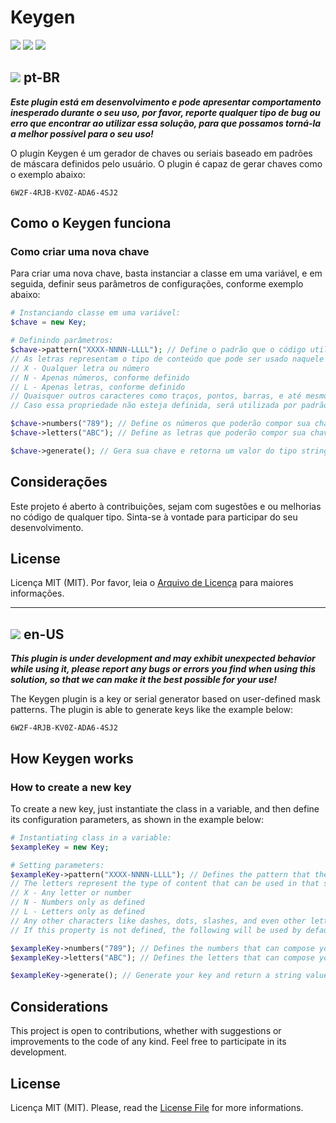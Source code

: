 # Keygen
<a target="_blank" href="https://packagist.org/packages/kaiopiola/keygen" ><img src="https://img.shields.io/packagist/dt/kaiopiola/keygen?color=%2300FFF" /></a>
<a target="_blank" href="https://packagist.org/packages/kaiopiola/keygen" ><img src="https://img.shields.io/packagist/v/kaiopiola/keygen?color=%23888888" /></a>
<a target="_blank" href="https://packagist.org/packages/kaiopiola/keygen" ><img src="https://img.shields.io/packagist/php-v/kaiopiola/keygen" /></a>

## <img src="https://raw.githubusercontent.com/yammadev/flag-icons/master/svg/BR.svg"> pt-BR
***Este plugin está em desenvolvimento e pode apresentar comportamento inesperado durante o seu uso, por favor, reporte qualquer tipo de bug ou erro que encontrar ao utilizar essa solução, para que possamos torná-la a melhor possível para o seu uso!***

O plugin Keygen é um gerador de chaves ou seriais baseado em padrões de máscara definidos pelo usuário.
O plugin é capaz de gerar chaves como o exemplo abaixo:

```6W2F-4RJB-KV0Z-ADA6-4SJ2```

## Como o Keygen funciona

### Como criar uma nova chave

Para criar uma nova chave, basta instanciar a classe em uma variável, e em seguida, definir seus parâmetros de configurações, conforme exemplo abaixo:

``` php
# Instanciando classe em uma variável:
$chave = new Key;

# Definindo parâmetros:
$chave->pattern("XXXX-NNNN-LLLL"); // Define o padrão que o código utilizará para definir sua nova chave. 
// As letras representam o tipo de conteúdo que pode ser usado naquele espaço, conforme a regra:
// X - Qualquer letra ou número
// N - Apenas números, conforme definido
// L - Apenas letras, conforme definido
// Quaisquer outros caracteres como traços, pontos, barras, e até mesmo outras letras e números, não serão substituídos.
// Caso essa propriedade não esteja definida, será utilizada por padrão a seguinte: XXXXX-XXXXX-XXXXX

$chave->numbers("789"); // Define os números que poderão compor sua chave, se não definido, irá utilizar por padrão "0123456789"
$chave->letters("ABC"); // Define as letras que poderão compor sua chave, se não definido, irá utilizar por padrão "ABCDEFGHIJKLMNOPQRSTUVWXYZ"

$chave->generate(); // Gera sua chave e retorna um valor do tipo string com o resultado
```

## Considerações

Este projeto é aberto à contribuições, sejam com sugestões e ou melhorias no código de qualquer tipo.
Sinta-se à vontade para participar do seu desenvolvimento.

## License
Licença MIT (MIT). Por favor, leia o [Arquivo de Licença](LICENSE) para maiores informações.

<hr>

## <img src="https://raw.githubusercontent.com/yammadev/flag-icons/master/svg/US.svg"> en-US
***This plugin is under development and may exhibit unexpected behavior while using it, please report any bugs or errors you find when using this solution, so that we can make it the best possible for your use!***

The Keygen plugin is a key or serial generator based on user-defined mask patterns.
The plugin is able to generate keys like the example below:

```6W2F-4RJB-KV0Z-ADA6-4SJ2```

## How Keygen works

### How to create a new key

To create a new key, just instantiate the class in a variable, and then define its configuration parameters, as shown in the example below:

``` php
# Instantiating class in a variable:
$exampleKey = new Key;

# Setting parameters:
$exampleKey->pattern("XXXX-NNNN-LLLL"); // Defines the pattern that the code will use to define its new key. 
// The letters represent the type of content that can be used in that space, as per the rule:
// X - Any letter or number
// N - Numbers only as defined
// L - Letters only as defined
// Any other characters like dashes, dots, slashes, and even other letters and numbers, will not be replaced.
// If this property is not defined, the following will be used by default: XXXXX-XXXXX-XXXXX

$exampleKey->numbers("789"); // Defines the numbers that can compose your key, if not defined, it will use by default "0123456789"
$exampleKey->letters("ABC"); // Defines the letters that can compose your key, if not defined, it will use by default "ABCDEFGHIJKLMNOPQRSTUVWXYZ"

$exampleKey->generate(); // Generate your key and return a string value with the result
```

## Considerations

This project is open to contributions, whether with suggestions or improvements to the code of any kind.
Feel free to participate in its development.

## License
Licença MIT (MIT). Please, read the [License File](LICENSE) for more informations.
